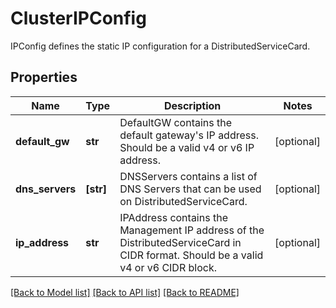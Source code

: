 # ClusterIPConfig

IPConfig defines the static IP configuration for a DistributedServiceCard.
## Properties
Name | Type | Description | Notes
------------ | ------------- | ------------- | -------------
**default_gw** | **str** | DefaultGW contains the default gateway&#39;s IP address. Should be a valid v4 or v6 IP address. | [optional] 
**dns_servers** | **[str]** | DNSServers contains a list of DNS Servers that can be used on DistributedServiceCard. | [optional] 
**ip_address** | **str** | IPAddress contains the Management IP address of the DistributedServiceCard in CIDR format. Should be a valid v4 or v6 CIDR block. | [optional] 

[[Back to Model list]](../README.md#documentation-for-models) [[Back to API list]](../README.md#documentation-for-api-endpoints) [[Back to README]](../README.md)


